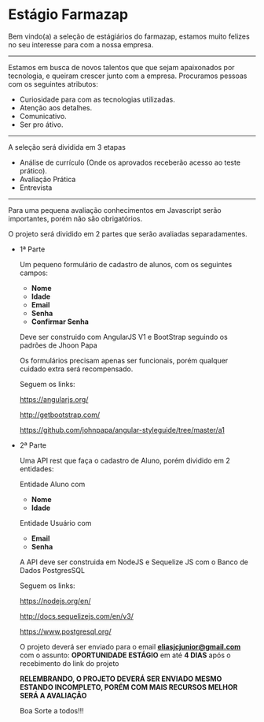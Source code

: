 # Estágio Farmazap

Bem vindo(a) a seleção de estágiários do farmazap, estamos muito felizes no seu interesse para com a nossa empresa.

---

Estamos em busca de novos talentos que que sejam apaixonados por tecnologia, e queiram crescer junto com a empresa.
Procuramos pessoas com os seguintes atributos:

- Curiosidade para com as tecnologias utilizadas.
- Atenção aos detalhes. 
- Comunicativo.
- Ser pro átivo.

---
A seleção será dividida em 3 etapas

- Análise de currículo (Onde os aprovados receberão acesso ao teste prático).
- Avaliação Prática
- Entrevista 

---

Para uma pequena avaliação conhecimentos em Javascript serão importantes, porém não são obrigatórios.

O projeto será dividido em 2 partes que serão avaliadas separadamentes.

- 1ª Parte

  Um pequeno formulário de cadastro de alunos, com os seguintes campos:
  
  - **Nome**
  - **Idade**
  - **Email**
  - **Senha**
  - **Confirmar Senha**
  
  
  Deve ser construido com AngularJS V1 e BootStrap seguindo os padrões de Jhoon Papa
  
  Os formulários precisam apenas ser funcionais, porém qualquer cuidado extra será recompensado.
  
  Seguem os links:
  
  https://angularjs.org/
  
  http://getbootstrap.com/
  
  https://github.com/johnpapa/angular-styleguide/tree/master/a1

- 2ª Parte
  
  Uma API rest que faça o cadastro de Aluno, porém dividido em 2 entidades:
  
  Entidade Aluno com
  
  - **Nome**
  - **Idade**
  
  Entidade Usuário com
  
  - **Email**
  - **Senha**
  
  A API deve ser construida em NodeJS e Sequelize JS com o Banco de Dados PostgresSQL
  
  Seguem os links:
  
  https://nodejs.org/en/
  
  http://docs.sequelizejs.com/en/v3/
  
  https://www.postgresql.org/
  
  O projeto deverá ser enviado para o email **eliasjcjunior@gmail.com** com o assunto: **OPORTUNIDADE ESTÁGIO** em até **4 DIAS** após o   recebimento do link do projeto
  
  **RELEMBRANDO, O PROJETO DEVERÁ SER ENVIADO MESMO ESTANDO INCOMPLETO, PORÉM COM MAIS RECURSOS MELHOR SERÁ A AVALIAÇÃO**
  
  Boa Sorte a todos!!!


